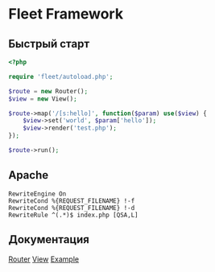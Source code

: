 # Fleet Framework

## Быстрый старт

```php
<?php

require 'fleet/autoload.php';

$route = new Router();
$view = new View();

$route->map('/[s:hello]', function($param) use($view) {
    $view->set('world', $param['hello']);
    $view->render('test.php');
});

$route->run();
```

## Apache
```
RewriteEngine On
RewriteCond %{REQUEST_FILENAME} !-f
RewriteCond %{REQUEST_FILENAME} !-d
RewriteRule ^(.*)$ index.php [QSA,L]

```

## Документация

[Router](https://github.com/bienten/fleet/blob/master/docs/route.md)
[View](https://github.com/bienten/fleet/blob/master/docs/view.md)
[Example](https://github.com/bienten/fleet/blob/master/docs/example.md)
